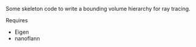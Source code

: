 Some skeleton code to write a bounding volume hierarchy for ray tracing.

Requires
- Eigen
- nanoflann
